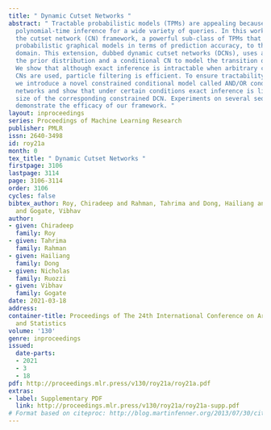 ```yaml
---
title: " Dynamic Cutset Networks "
abstract: " Tractable probabilistic models (TPMs) are appealing because they admit
  polynomial-time inference for a wide variety of queries. In this work, we extend
  the cutset network (CN) framework, a powerful sub-class of TPMs that often outperforms
  probabilistic graphical models in terms of prediction accuracy, to the temporal
  domain. This extension, dubbed dynamic cutset networks (DCNs), uses a CN to model
  the prior distribution and a conditional CN to model the transition distribution.
  We show that although exact inference is intractable when arbitrary conditional
  CNs are used, particle filtering is efficient. To ensure tractability of exact inference,
  we introduce a novel constrained conditional model called AND/OR conditional cutset
  networks and show that under certain conditions exact inference is linear in the
  size of the corresponding constrained DCN. Experiments on several sequential datasets
  demonstrate the efficacy of our framework. "
layout: inproceedings
series: Proceedings of Machine Learning Research
publisher: PMLR
issn: 2640-3498
id: roy21a
month: 0
tex_title: " Dynamic Cutset Networks "
firstpage: 3106
lastpage: 3114
page: 3106-3114
order: 3106
cycles: false
bibtex_author: Roy, Chiradeep and Rahman, Tahrima and Dong, Hailiang and Ruozzi, Nicholas
  and Gogate, Vibhav
author:
- given: Chiradeep
  family: Roy
- given: Tahrima
  family: Rahman
- given: Hailiang
  family: Dong
- given: Nicholas
  family: Ruozzi
- given: Vibhav
  family: Gogate
date: 2021-03-18
address: 
container-title: Proceedings of The 24th International Conference on Artificial Intelligence
  and Statistics
volume: '130'
genre: inproceedings
issued:
  date-parts:
  - 2021
  - 3
  - 18
pdf: http://proceedings.mlr.press/v130/roy21a/roy21a.pdf
extras:
- label: Supplementary PDF
  link: http://proceedings.mlr.press/v130/roy21a/roy21a-supp.pdf
# Format based on citeproc: http://blog.martinfenner.org/2013/07/30/citeproc-yaml-for-bibliographies/
---
```

